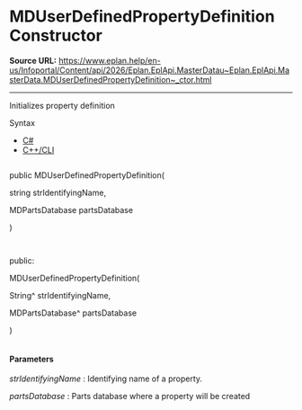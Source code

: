 # MDUserDefinedPropertyDefinition Constructor

**Source URL:** https://www.eplan.help/en-us/Infoportal/Content/api/2026/Eplan.EplApi.MasterDatau~Eplan.EplApi.MasterData.MDUserDefinedPropertyDefinition~_ctor.html

---

Initializes property definition

Syntax

- [C#](#i-syntax-CS)
- [C++/CLI](#i-syntax-CPP2005)

```
```
public MDUserDefinedPropertyDefinition( 

   string strIdentifyingName,

   MDPartsDatabase partsDatabase

)
```
```

```
```
public:

MDUserDefinedPropertyDefinition( 

   String^ strIdentifyingName,

   MDPartsDatabase^ partsDatabase

)
```
```

#### Parameters

*strIdentifyingName*
:   Identifying name of a property.

*partsDatabase*
:   Parts database where a property will be created
